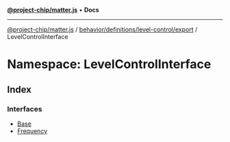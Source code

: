 [**@project-chip/matter.js**](../../../../../../README.md) • **Docs**

***

[@project-chip/matter.js](../../../../../../modules.md) / [behavior/definitions/level-control/export](../../README.md) / LevelControlInterface

# Namespace: LevelControlInterface

## Index

### Interfaces

- [Base](interfaces/Base.md)
- [Frequency](interfaces/Frequency.md)
